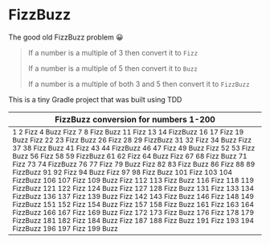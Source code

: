 # FizzBuzz
The good old FizzBuzz problem 😀

> If a number is a multiple of 3 then convert it to `Fizz`
> 
> If a number is a multiple of 5 then convert it to `Buzz`
> 
> If a number is a multiple of both 3 and 5 then convert it to `FizzBuzz`

This is a tiny Gradle project that was built using TDD

FizzBuzz conversion for numbers 1-200 |
------------ |
<sup>1 2 Fizz 4 Buzz Fizz 7 8 Fizz Buzz 11 Fizz 13 14 FizzBuzz 16 17 Fizz 19 Buzz Fizz 22 23 Fizz Buzz 26 Fizz 28 29 FizzBuzz 31 32 Fizz 34 Buzz Fizz 37 38 Fizz Buzz 41 Fizz 43 44 FizzBuzz 46 47 Fizz 49 Buzz Fizz 52 53 Fizz Buzz 56 Fizz 58 59 FizzBuzz 61 62 Fizz 64 Buzz Fizz 67 68 Fizz Buzz 71 Fizz 73 74 FizzBuzz 76 77 Fizz 79 Buzz Fizz 82 83 Fizz Buzz 86 Fizz 88 89 FizzBuzz 91 92 Fizz 94 Buzz Fizz 97 98 Fizz Buzz 101 Fizz 103 104 FizzBuzz 106 107 Fizz 109 Buzz Fizz 112 113 Fizz Buzz 116 Fizz 118 119 FizzBuzz 121 122 Fizz 124 Buzz Fizz 127 128 Fizz Buzz 131 Fizz 133 134 FizzBuzz 136 137 Fizz 139 Buzz Fizz 142 143 Fizz Buzz 146 Fizz 148 149 FizzBuzz 151 152 Fizz 154 Buzz Fizz 157 158 Fizz Buzz 161 Fizz 163 164 FizzBuzz 166 167 Fizz 169 Buzz Fizz 172 173 Fizz Buzz 176 Fizz 178 179 FizzBuzz 181 182 Fizz 184 Buzz Fizz 187 188 Fizz Buzz 191 Fizz 193 194 FizzBuzz 196 197 Fizz 199 Buzz<sup> |
